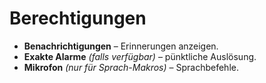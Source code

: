 ﻿# Berechtigungen

- **Benachrichtigungen** &ndash; Erinnerungen anzeigen.
- **Exakte Alarme** *(falls verf&uuml;gbar)* &ndash; p&uuml;nktliche Ausl&ouml;sung.
- **Mikrofon** *(nur f&uuml;r Sprach-Makros)* &ndash; Sprachbefehle.
